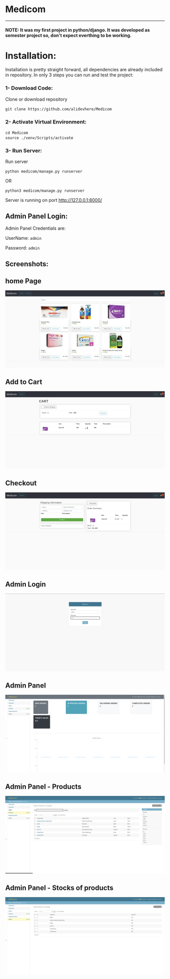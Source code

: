 # Medicom
---

#### NOTE: It was my first project in python/django. It was developed as semester project so, don't expect everthing to be working.

# Installation:
Installation is pretty straight forward, all dependencies are already included in repository.
In only 3 steps you can run and test the project:

### 1- Download Code:
 
 Clone or download repository

 ```
git clone https://github.com/alidevhere/Medicom
 
 ```

 ### 2- Activate Virtual Environment:

 ```
cd Medicom
source ./venv/Scripts/activate
 ```

### 3- Run Server:
Run server

```
python medicom/manage.py runserver
```

OR

```
python3 medicom/manage.py runserver

```
Server is running on port http://127.0.0.1:8000/


## Admin Panel Login:
Admin Panel Credentials are:

UserName: ``` admin ```

Password: ``` admin ```

## Screenshots:

## home Page
![home Page](/screenShots/homepage.png)

## Add to Cart
![Add to Cart](/screenShots/addToCart.png)

## Checkout
![CheckOut](/screenShots/checkOut.png)


## Admin Login
![Admin Panel](/screenShots/AdminLogin.png)


## Admin Panel
![Admin Panel](/screenShots/AdminDashboard.png)

## Admin Panel - Products 
![Admin Panel](/screenShots/adminDashBoardProducts.png)

## Admin Panel - Stocks of products 
![Admin Panel](/screenShots/adminDashboardStocks.png)
